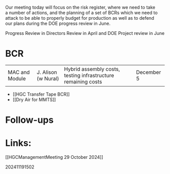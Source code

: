 Our meeting today will focus on the risk register, where we need to take  
a number of actions, and the planning of a set of BCRs which we need to  
attack to be able to properly budget for production as well as to defend  
our plans during the DOE progress review in June.

Progress Review in Directors Review in April and DOE Project review in June 

# BCR
|   |   |   |   |   |
|---|---|---|---|---|
|MAC and Module|J. Alison (w Nural)|Hybrid assembly costs, testing infrastructure remaining costs||December 5|
- [[HGC Transfer Tape BCR]]
- [[Dry Air for MMTS]]

# Follow-ups


# Links: 
[[HGCManagementMeeting 29 October 2024]]


202411191502
